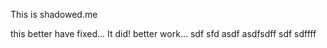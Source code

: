 This is shadowed.me
 
  
  
this better have fixed... It did!
better work...
 sdf
sfd
 asdf
asdfsdff
sdf
sdffff
